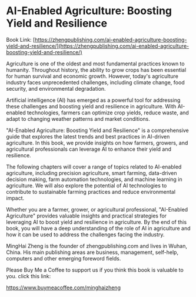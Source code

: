 # AI-Enabled Agriculture: Boosting Yield and Resilience

Book Link: [https://zhengpublishing.com/ai-enabled-agriculture-boosting-yield-and-resilience/](https://zhengpublishing.com/ai-enabled-agriculture-boosting-yield-and-resilience/)

Agriculture is one of the oldest and most fundamental practices known to humanity. Throughout history, the ability to grow crops has been essential for human survival and economic growth. However, today's agriculture industry faces unprecedented challenges, including climate change, food security, and environmental degradation.

Artificial intelligence (AI) has emerged as a powerful tool for addressing these challenges and boosting yield and resilience in agriculture. With AI-enabled technologies, farmers can optimize crop yields, reduce waste, and adapt to changing weather patterns and market conditions.

"AI-Enabled Agriculture: Boosting Yield and Resilience" is a comprehensive guide that explores the latest trends and best practices in AI-driven agriculture. In this book, we provide insights on how farmers, growers, and agricultural professionals can leverage AI to enhance their yield and resilience.

The following chapters will cover a range of topics related to AI-enabled agriculture, including precision agriculture, smart farming, data-driven decision making, farm automation technologies, and machine learning in agriculture. We will also explore the potential of AI technologies to contribute to sustainable farming practices and reduce environmental impact.

Whether you are a farmer, grower, or agricultural professional, "AI-Enabled Agriculture" provides valuable insights and practical strategies for leveraging AI to boost yield and resilience in agriculture. By the end of this book, you will have a deep understanding of the role of AI in agriculture and how it can be used to address the challenges facing the industry.

MingHai Zheng is the founder of zhengpublishing.com and lives in Wuhan, China. His main publishing areas are business, management, self-help, computers and other emerging foreword fields.

Please Buy Me a Coffee to support us if you think this book is valuable to you. click this link:

https://www.buymeacoffee.com/minghaizheng
